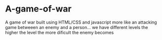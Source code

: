 # A-game-of-war

A game of war built using HTML/CSS and javascript
more like an attacking game betweeen an enemy and a person...
we have different levels the higher the level the more dificult the enemy becomes
